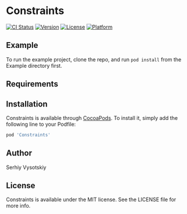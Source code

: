 # Constraints

[![CI Status](http://img.shields.io/travis/vysotskiyserhiy@gmail.com/Constraints.svg?style=flat)](https://travis-ci.org/vysotskiyserhiy@gmail.com/Constraints)
[![Version](https://img.shields.io/cocoapods/v/Constraints.svg?style=flat)](http://cocoapods.org/pods/Constraints)
[![License](https://img.shields.io/cocoapods/l/Constraints.svg?style=flat)](http://cocoapods.org/pods/Constraints)
[![Platform](https://img.shields.io/cocoapods/p/Constraints.svg?style=flat)](http://cocoapods.org/pods/Constraints)

## Example

To run the example project, clone the repo, and run `pod install` from the Example directory first.

## Requirements

## Installation

Constraints is available through [CocoaPods](http://cocoapods.org). To install
it, simply add the following line to your Podfile:

```ruby
pod 'Constraints'
```

## Author

Serhiy Vysotskiy

## License

Constraints is available under the MIT license. See the LICENSE file for more info.
